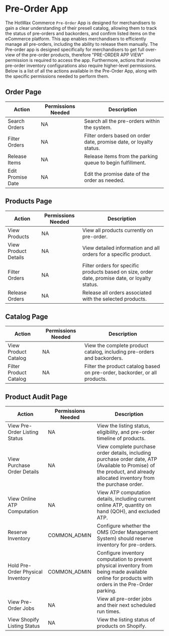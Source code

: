 # Pre-Order App

The HotWax Commerce `Pre-Order` App is designed for merchandisers to gain a clear understanding of their presell catalog, allowing them to track the status of pre-orders and backorders, and confirm listed items on the eCommerce platform. This app enables merchandisers to efficiently manage all pre-orders, including the ability to release them manually. The Pre-order app is designed specifically for merchandisers to get full over-view of the pre-order products, therefore "PRE-ORDER APP VIEW" permission is required to access the app. Furthermore, actions that involve pre-order inventory configurations also require higher-level permissions. Below is a list of all the actions available in the Pre-Order App, along with the specific permissions needed to perform them.


## Order Page

| Action            | Permissions Needed | Description                                                |
|-----------------------|------------------------|----------------------------------------------------------------|
| Search Orders     | NA                     | Search all the pre-orders within the system.                   |
| Filter Orders     | NA                     | Filter orders based on order date, promise date, or loyalty status. |
| Release Items     | NA                     | Release items from the parking queue to begin fulfillment.      |
| Edit Promise Date | NA                     | Edit the promise date of the order as needed.                  |

## Products Page

| Action            | Permissions Needed | Description                                                |
|-----------------------|------------------------|----------------------------------------------------------------|
| View Products     | NA                     | View all products currently on pre-order.                      |
| View Product Details | NA                  | View detailed information and all orders for a specific product.|
| Filter Orders     | NA                     | Filter orders for specific products based on size, order date, promise date, or loyalty status. |
| Release Orders    | NA                     | Release all orders associated with the selected products.      |

## Catalog Page

| Action                | Permissions Needed | Description                                                |
|---------------------------|------------------------|----------------------------------------------------------------|
| View Product Catalog   | NA                     | View the complete product catalog, including pre-orders and backorders. |
| Filter Product Catalog | NA                     | Filter the product catalog based on pre-order, backorder, or all products. |

## Product Audit Page

| Action                             | Permissions Needed | Description                                                |
|----------------------------------------|------------------------|----------------------------------------------------------------|
| View Pre-Order Listing Status      | NA                     | View the listing status, eligibility, and pre-order timeline of products. |
| View Purchase Order Details        | NA                     | View complete purchase order details, including purchase order date, ATP (Available to Promise) of the product, and already allocated inventory from the purchase order. |
| View Online ATP Computation        | NA                     | View ATP computation details, including current online ATP, quantity on hand (QOH), and excluded ATP. |
| Reserve Inventory                  | COMMON_ADMIN           | Configure whether the OMS (Order Management System) should reserve inventory for pre-orders. |
| Hold Pre-Order Physical Inventory  | COMMON_ADMIN           | Configure inventory computation to prevent physical inventory from being made available online for products with orders in the Pre-Order parking. |
| View Pre-Order Jobs                | NA                     | View all pre-order jobs and their next scheduled run times.    |
| View Shopify Listing Status        | NA                     | View the listing status of products on Shopify.               |


